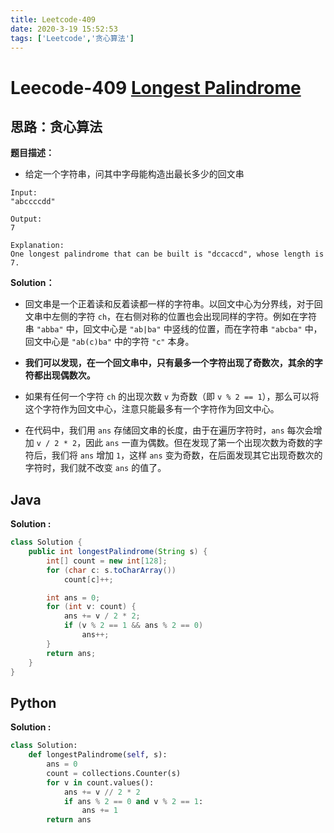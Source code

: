 ```yaml
---
title: Leetcode-409
date: 2020-3-19 15:52:53
tags: ['Leetcode','贪心算法']
---
```


# Leecode-409 [Longest Palindrome](https://leetcode-cn.com/problems/longest-palindrome/)

## 思路：贪心算法

**题目描述：**

- 给定一个字符串，问其中字母能构造出最长多少的回文串

```
Input:
"abccccdd"

Output:
7

Explanation:
One longest palindrome that can be built is "dccaccd", whose length is 7.
```



**Solution：**

- 回文串是一个正着读和反着读都一样的字符串。以回文中心为分界线，对于回文串中左侧的字符 `ch`，在右侧对称的位置也会出现同样的字符。例如在字符串 `"abba"` 中，回文中心是 `"ab|ba"` 中竖线的位置，而在字符串 `"abcba"` 中，回文中心是 `"ab(c)ba"` 中的字符 `"c"` 本身。
- **我们可以发现，在一个回文串中，只有最多一个字符出现了奇数次，其余的字符都出现偶数次。**

- 如果有任何一个字符 `ch` 的出现次数 `v` 为奇数（即 `v % 2 == 1`），那么可以将这个字符作为回文中心，注意只能最多有一个字符作为回文中心。

- 在代码中，我们用 `ans` 存储回文串的长度，由于在遍历字符时，`ans` 每次会增加 `v / 2 * 2`，因此 `ans` 一直为偶数。但在发现了第一个出现次数为奇数的字符后，我们将 `ans` 增加 `1`，这样 `ans` 变为奇数，在后面发现其它出现奇数次的字符时，我们就不改变 `ans` 的值了。

<!--more-->

## Java

**Solution :**

```java
class Solution {
    public int longestPalindrome(String s) {
        int[] count = new int[128];
        for (char c: s.toCharArray())
            count[c]++;

        int ans = 0;
        for (int v: count) {
            ans += v / 2 * 2;
            if (v % 2 == 1 && ans % 2 == 0)
                ans++;
        }
        return ans;
    }
}
```



## Python 

**Solution :**

```python
class Solution:
    def longestPalindrome(self, s):
        ans = 0
        count = collections.Counter(s)
        for v in count.values():
            ans += v // 2 * 2
            if ans % 2 == 0 and v % 2 == 1:
                ans += 1
        return ans
```




